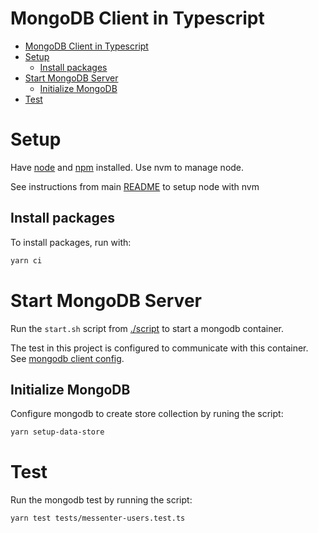 # MongoDB Client in Typescript

- [MongoDB Client in Typescript](#mongodb-client-in-typescript)
- [Setup](#setup)
  - [Install packages](#install-packages)
- [Start MongoDB Server](#start-mongodb-server)
  - [Initialize MongoDB](#initialize-mongodb)
- [Test](#test)

# Setup

Have [node](https://nodejs.org/en) and [npm](https://www.npmjs.com/) installed. Use nvm to manage node.

See instructions from main [README](../README.md#node-with-nvm) to setup node with nvm

## Install packages

To install packages, run with:

```bash
yarn ci
```

# Start MongoDB Server

Run the `start.sh` script from [./script](./script/) to start a mongodb container.

The test in this project is configured to communicate with this container. See [mongodb client config](./app/config.ts).

## Initialize MongoDB

Configure mongodb to create store collection by runing the script:

```bash
yarn setup-data-store
```

# Test

Run the mongodb test by running the script:

```bash
yarn test tests/messenter-users.test.ts
```
